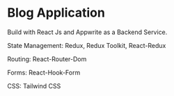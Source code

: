 # Blog Application

Build with React Js and Appwrite as a Backend Service.

State Management:
Redux, Redux Toolkit, React-Redux

Routing:
React-Router-Dom

Forms: 
React-Hook-Form

CSS:
Tailwind CSS 